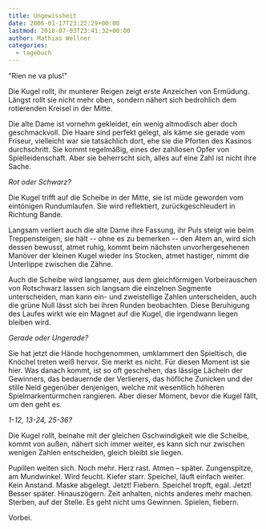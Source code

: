 ```yaml
---
title: Ungewissheit
date: 2006-01-17T23:22:29+00:00
lastmod: 2018-07-03T23:41:32+00:00
author: Mathias Wellner
categories:
  - tagebuch
---
```

"Rien ne va plus!" 

Die Kugel rollt, ihr munterer Reigen zeigt erste Anzeichen von Ermüdung. Längst rollt sie nicht mehr oben, sondern nähert sich bedrohlich dem rotierenden Kreisel in der Mitte. 
<!--more-->

Die alte Dame ist vornehm gekleidet, ein wenig altmodisch aber doch geschmackvoll. Die Haare sind perfekt gelegt, als käme sie gerade vom Friseur, vielleicht war sie tatsächlich dort, ehe sie die Pforten des Kasinos durchschritt. Sie kommt regelmäßig, eines der zahllosen Opfer von Spielleidenschaft. Aber sie beherrscht sich, alles auf eine Zahl ist nicht ihre Sache. 

_Rot oder Schwarz?_ 

Die Kugel trifft auf die Scheibe in der Mitte, sie ist müde geworden vom eintönigen Rundumlaufen. Sie wird reflektiert, zurückgeschleudert in Richtung Bande. 

Langsam verliert auch die alte Dame ihre Fassung, ihr Puls steigt wie beim Treppensteigen, sie hält -- ohne es zu bemerken -- den Atem an, wird sich dessen bewusst, atmet ruhig, kommt beim nächsten unvorhergesehenen Manöver der kleinen Kugel wieder ins Stocken, atmet hastiger, nimmt die Unterlippe zwischen die Zähne. 

Auch die Scheibe wird langsamer, aus dem gleichförmigen Vorbeirauschen von Rotschwarz lassen sich langsam die einzelnen Segmente unterscheiden, man kann ein- und zweistellige Zahlen unterscheiden, auch die grüne Null lässt sich bei ihren Runden beobachten. Diese Beruhigung des Laufes wirkt wie ein Magnet auf die Kugel, die irgendwann liegen bleiben wird. 

_Gerade oder Ungerade?_ 

Sie hat jetzt die Hände hochgenommen, umklammert den Spieltisch, die Knöchel treten weiß hervor. Sie merkt es nicht. Für diesen Moment ist sie hier. Was danach kommt, ist so oft geschehen, das lässige Lächeln der Gewinners, das bedauernde der Verlierers, das höfliche Zunicken und der stille Neid gegenüber denjenigen, welche mit wesentlich höheren Spielmarkentürmchen rangieren. Aber dieser Moment, bevor die Kugel fällt, um den geht es. 

_1-12, 13-24, 25-36?_ 

Die Kugel rollt, beinahe mit der gleichen Gschwindigkeit wie die Scheibe, kommt von außen, nähert sich immer weiter, es kann sich nur zwischen wenigen Zahlen entscheiden, gleich bleibt sie liegen. 

Pupillen weiten sich. Noch mehr. Herz rast. Atmen &#8211; später. Zungenspitze, am Mundwinkel. Wird feucht. Kiefer starr. Speichel, läuft einfach weiter. Kein Anstand. Maske abgelegt. Jetzt! Fiebern. Speichel tropft, egal. Jetzt! Besser später. Hinauszögern. Zeit anhalten, nichts anderes mehr machen. Sterben, auf der Stelle. Es geht nicht ums Gewinnen. Spielen, fiebern. 

Vorbei.